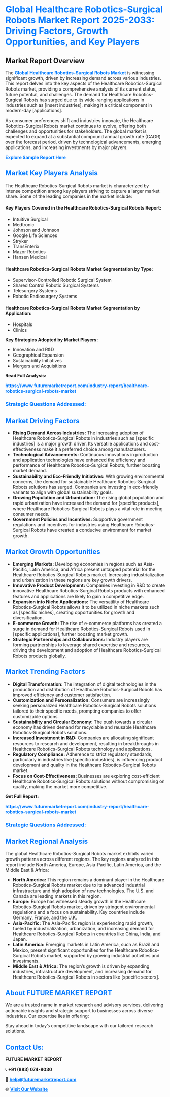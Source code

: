 <h1 style="color: #007BFF;">Global Healthcare Robotics-Surgical Robots Market Report 2025-2033: Driving Factors, Growth Opportunities, and Key Players</h1>

<section id="overview">
<h2>Market Report Overview</h2>
<p>The <a href="https://www.futuremarketreport.com/industry-report/healthcare-robotics-surgical-robots-market" style="color: #007BFF; text-decoration: none;"><strong>Global Healthcare Robotics-Surgical Robots Market</strong></a> is witnessing significant growth, driven by increasing demand across various industries. This report delves into the key aspects of the Healthcare Robotics-Surgical Robots market, providing a comprehensive analysis of its current status, future potential, and challenges. The demand for Healthcare Robotics-Surgical Robots has surged due to its wide-ranging applications in industries such as [insert industries], making it a critical component in modern-day [applications].</p>
<p>As consumer preferences shift and industries innovate, the Healthcare Robotics-Surgical Robots market continues to evolve, offering both challenges and opportunities for stakeholders. The global market is expected to expand at a substantial compound annual growth rate (CAGR) over the forecast period, driven by technological advancements, emerging applications, and increasing investments by major players.</p>
</section>

<section id="overview">
<p><a href="https://www.futuremarketreport.com/request-sample/reportId=29183" style="color: #007BFF; text-decoration: none;"><strong>Explore Sample Report Here</strong></a></p>
</section>

<section id="key-players">
<h2 style="color: #007BFF;">Market Key Players Analysis</h2>
<p>The Healthcare Robotics-Surgical Robots market is characterized by intense competition among key players striving to capture a larger market share. Some of the leading companies in the market include:</p>
<h4>Key Players Covered in the Healthcare Robotics-Surgical Robots Report:</h4>
<ul><li>Intuitive Surgical</li><li>Medtronic</li><li>Johnson and Johnson</li><li>Google Life Sciences</li><li>Stryker</li><li>TransEnterix</li><li>Mazor Robotics</li><li>Hansen Medical</li></ul>
<h4>Healthcare Robotics-Surgical Robots Market Segmentation by Type:</h4>
<ul><li>Supervisor-Controlled Robotic Surgical System</li><li>Shared Control Robotic Surgical Systems</li><li>Telesurgery Systems</li><li>Robotic Radiosurgery Systems</li></ul>

<h4>Healthcare Robotics-Surgical Robots Market Segmentation by Application:</h4>
<ul><li>Hospitals</li><li>Clinics</li></ul>
<p><strong>Key Strategies Adopted by Market Players:</strong></p>
<ul>
<li>Innovation and R&D</li>
<li>Geographical Expansion</li>
<li>Sustainability Initiatives</li>
<li>Mergers and Acquisitions</li>
</ul>
</section>

<section>
<p><strong>Read Full Analysis: </strong></p><a href="https://www.futuremarketreport.com/industry-report/healthcare-robotics-surgical-robots-market" style="color: #007BFF; text-decoration: none;"><strong>https://www.futuremarketreport.com/industry-report/healthcare-robotics-surgical-robots-market</strong></a>
<h3 style="color: #007BFF;">Strategic Questions Addressed:</h3>
</section>

<section id="driving-factors">
<h2 style="color: #007BFF;">Market Driving Factors</h2>
<ul>
<li><strong>Rising Demand Across Industries:</strong> The increasing adoption of Healthcare Robotics-Surgical Robots in industries such as [specific industries] is a major growth driver. Its versatile applications and cost-effectiveness make it a preferred choice among manufacturers.</li>
<li><strong>Technological Advancements:</strong> Continuous innovations in production and application technologies have enhanced the efficiency and performance of Healthcare Robotics-Surgical Robots, further boosting market demand.</li>
<li><strong>Sustainability and Eco-Friendly Initiatives:</strong> With growing environmental concerns, the demand for sustainable Healthcare Robotics-Surgical Robots solutions has surged. Companies are investing in eco-friendly variants to align with global sustainability goals.</li>
<li><strong>Growing Population and Urbanization:</strong> The rising global population and rapid urbanization have increased the demand for [specific products], where Healthcare Robotics-Surgical Robots plays a vital role in meeting consumer needs.</li>
<li><strong>Government Policies and Incentives:</strong> Supportive government regulations and incentives for industries using Healthcare Robotics-Surgical Robots have created a conducive environment for market growth.</li>
</ul>
</section>

<section id="growth-opportunities">
<h2 style="color: #007BFF;">Market Growth Opportunities</h2>
<ul>
<li><strong>Emerging Markets:</strong> Developing economies in regions such as Asia-Pacific, Latin America, and Africa present untapped potential for the Healthcare Robotics-Surgical Robots market. Increasing industrialization and urbanization in these regions are key growth drivers.</li>
<li><strong>Innovative Product Development:</strong> Companies investing in R&D to create innovative Healthcare Robotics-Surgical Robots products with enhanced features and applications are likely to gain a competitive edge.</li>
<li><strong>Expansion into Niche Applications:</strong> The versatility of Healthcare Robotics-Surgical Robots allows it to be utilized in niche markets such as [specific niches], creating opportunities for growth and diversification.</li>
<li><strong>E-commerce Growth:</strong> The rise of e-commerce platforms has created a surge in demand for Healthcare Robotics-Surgical Robots used in [specific applications], further boosting market growth.</li>
<li><strong>Strategic Partnerships and Collaborations:</strong> Industry players are forming partnerships to leverage shared expertise and resources, driving the development and adoption of Healthcare Robotics-Surgical Robots products globally.</li>
</ul>
</section>

<section id="trending-factors">
<h2 style="color: #007BFF;">Market Trending Factors</h2>
<ul>
<li><strong>Digital Transformation:</strong> The integration of digital technologies in the production and distribution of Healthcare Robotics-Surgical Robots has improved efficiency and customer satisfaction.</li>
<li><strong>Customization and Personalization:</strong> Consumers are increasingly seeking personalized Healthcare Robotics-Surgical Robots solutions tailored to their specific needs, prompting companies to offer customizable options.</li>
<li><strong>Sustainability and Circular Economy:</strong> The push towards a circular economy has driven demand for recyclable and reusable Healthcare Robotics-Surgical Robots solutions.</li>
<li><strong>Increased Investment in R&D:</strong> Companies are allocating significant resources to research and development, resulting in breakthroughs in Healthcare Robotics-Surgical Robots technology and applications.</li>
<li><strong>Regulatory Compliance:</strong> Adherence to strict regulatory standards, particularly in industries like [specific industries], is influencing product development and quality in the Healthcare Robotics-Surgical Robots market.</li>
<li><strong>Focus on Cost-Effectiveness:</strong> Businesses are exploring cost-efficient Healthcare Robotics-Surgical Robots solutions without compromising on quality, making the market more competitive.</li>
</ul>
</section>

<section>
<p><strong>Get Full Report: </strong></p><a href="https://www.futuremarketreport.com/industry-report/healthcare-robotics-surgical-robots-market" style="color: #007BFF; text-decoration: none;"><strong>https://www.futuremarketreport.com/industry-report/healthcare-robotics-surgical-robots-market</strong></a>
<h3 style="color: #007BFF;">Strategic Questions Addressed:</h3>
</section>


<section id="regional-analysis">
<h2 style="color: #007BFF;">Market Regional Analysis</h2>
<p>The global Healthcare Robotics-Surgical Robots market exhibits varied growth patterns across different regions. The key regions analyzed in this report include North America, Europe, Asia-Pacific, Latin America, and the Middle East & Africa:</p>
<ul>
<li><strong>North America:</strong> This region remains a dominant player in the Healthcare Robotics-Surgical Robots market due to its advanced industrial infrastructure and high adoption of new technologies. The U.S. and Canada are leading markets in this region.</li>
<li><strong>Europe:</strong> Europe has witnessed steady growth in the Healthcare Robotics-Surgical Robots market, driven by stringent environmental regulations and a focus on sustainability. Key countries include Germany, France, and the U.K.</li>
<li><strong>Asia-Pacific:</strong> The Asia-Pacific region is experiencing rapid growth, fueled by industrialization, urbanization, and increasing demand for Healthcare Robotics-Surgical Robots in countries like China, India, and Japan.</li>
<li><strong>Latin America:</strong> Emerging markets in Latin America, such as Brazil and Mexico, present significant opportunities for the Healthcare Robotics-Surgical Robots market, supported by growing industrial activities and investments.</li>
<li><strong>Middle East & Africa:</strong> The region’s growth is driven by expanding industries, infrastructure development, and increasing demand for Healthcare Robotics-Surgical Robots in sectors like [specific sectors].</li>
</ul>
</section>

<footer>
<h2 style="color: #007BFF;">About FUTURE MARKET REPORT</h2>
<p>We are a trusted name in market research and advisory services, delivering actionable insights and strategic support to businesses across diverse industries. Our expertise lies in offering:</p>

<p>Stay ahead in today’s competitive landscape with our tailored research solutions.</p>

<h2 style="color: #007BFF;">Contact Us:</h2>
<p><strong>FUTURE MARKET REPORT</strong></p>
<p>📞 <strong>+91 (883) 074-8030</strong></p>
<p>📧 <strong><a href="mailto:help@futuremarketreport.com" style="color: #007BFF;">help@futuremarketreport.com</a></strong></p>
<p>🌐 <strong><a href="https://www.futuremarketreport.com/" style="color: #007BFF;">Visit Our Website</a></strong></p>
</footer>